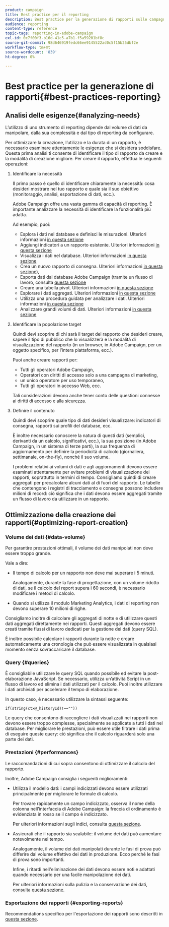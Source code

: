 ```yaml
---
product: campaign
title: Best practice per il reporting
description: Best practice per la generazione di rapporti sulle campagne
audience: reporting
content-type: reference
topic-tags: reporting-in-adobe-campaign
exl-id: 0c7f00f3-b16d-41c5-a7b1-f5a59201bf8c
source-git-commit: 98d646919fedc66ee9145522ad0c5f15b25dbf2e
workflow-type: tm+mt
source-wordcount: '839'
ht-degree: 0%

---
```


# Best practice per la generazione di rapporti{#best-practices-reporting}

## Analisi delle esigenze{#analyzing-needs}

L’utilizzo di uno strumento di reporting dipende dal volume di dati da manipolare, dalla sua complessità e dal tipo di reporting da configurare.

Per ottimizzare la creazione, l’utilizzo e la durata di un rapporto, è necessario esaminare attentamente le esigenze che si desidera soddisfare. Questa prima analisi ti consente di identificare il tipo di rapporto da creare e la modalità di creazione migliore. Per creare il rapporto, effettua le seguenti operazioni:

1. Identificare la necessità

   Il primo passo è quello di identificare chiaramente la necessità: cosa desideri mostrare nel tuo rapporto e quale sia il suo obiettivo (monitoraggio, analisi, esportazione di dati, ecc.).

   Adobe Campaign offre una vasta gamma di capacità di reporting. È importante analizzare la necessità di identificare la funzionalità più adatta.

   Ad esempio, puoi:

   * Esplora i dati nel database e definisci le misurazioni. Ulteriori informazioni [in questa sezione](../../reporting/using/about-cubes.md)
   * Aggiungi indicatori a un rapporto esistente. Ulteriori informazioni [in questa sezione](../../reporting/using/about-reports-creation-in-campaign.md)
   * Visualizza i dati nel database. Ulteriori informazioni [in questa sezione](../../reporting/using/about-descriptive-analysis.md)
   * Crea un nuovo rapporto di consegna. Ulteriori informazioni [in questa sezione](../../reporting/using/about-reports-creation-in-campaign.md)),
   * Esporta dati dal database Adobe Campaign (tramite un flusso di lavoro, consulta [questa sezione](../../workflow/using/about-workflows.md)
   * Creare una tabella pivot. Ulteriori informazioni [in questa sezione](../../reporting/using/creating-a-table.md#creating-a-breakdown-or-pivot-table)
   * Esplorare i dati aggregati. Ulteriori informazioni [in questa sezione](../../reporting/using/about-cubes.md)
   * Utilizza una procedura guidata per analizzare i dati. Ulteriori informazioni [in questa sezione](../../reporting/using/about-descriptive-analysis.md)
   * Analizzare grandi volumi di dati. Ulteriori informazioni [in questa sezione](../../reporting/using/about-reports-creation-in-campaign.md)

1. Identificare la popolazione target

   Quindi devi scoprire di chi sarà il target del rapporto che desideri creare, sapere il tipo di pubblico che lo visualizzerà e la modalità di visualizzazione del rapporto (in un browser, in Adobe Campaign, per un oggetto specifico, per l’intera piattaforma, ecc.).

   Puoi anche creare rapporti per:

   * Tutti gli operatori Adobe Campaign,
   * Operatori con diritti di accesso solo a una campagna di marketing,
   * un unico operatore per uso temporaneo,
   * Tutti gli operatori in accesso Web, ecc.

   Tali considerazioni devono anche tener conto delle questioni connesse ai diritti di accesso e alla sicurezza.

1. Definire il contenuto

   Quindi devi scoprire quale tipo di dati desideri visualizzare: indicatori di consegna, rapporti sui profili del database, ecc.

   È inoltre necessario conoscere la natura di questi dati (semplici, derivanti da un calcolo, significativi, ecc.), la sua posizione (in Adobe Campaign, in un sistema di terze parti), la sua frequenza di aggiornamento per definire la periodicità di calcolo (giornaliera, settimanale, on-the-fly), nonché il suo volume.

   I problemi relativi ai volumi di dati e agli aggiornamenti devono essere esaminati attentamente per evitare problemi di visualizzazione dei rapporti, soprattutto in termini di tempo. Consigliamo quindi di creare aggregati per precalcolare alcuni dati al di fuori del rapporto. Le tabelle che contengono i registri di tracciamento e consegna possono includere milioni di record: ciò significa che i dati devono essere aggregati tramite un flusso di lavoro da utilizzare in un rapporto.

## Ottimizzazione della creazione dei rapporti{#optimizing-report-creation}

### Volume dei dati {#data-volume}

Per garantire prestazioni ottimali, il volume dei dati manipolati non deve essere troppo grande.

Vale a dire:

* Il tempo di calcolo per un rapporto non deve mai superare i 5 minuti.

   Analogamente, durante la fase di progettazione, con un volume ridotto di dati, se il calcolo del report supera i 60 secondi, è necessario modificare i metodi di calcolo.

* Quando si utilizza il modulo Marketing Analytics, i dati di reporting non devono superare 10 milioni di righe.

Consigliamo inoltre di calcolare gli aggregati di notte e di utilizzare questi dati aggregati direttamente nei rapporti. Questi aggregati devono essere creati tramite flussi di lavoro dedicati per la gestione dei dati (query SQL).

È inoltre possibile calcolare i rapporti durante la notte e creare automaticamente una cronologia che può essere visualizzata in qualsiasi momento senza sovraccaricare il database.

### Query {#queries}

È consigliabile utilizzare le query SQL quando possibile ed evitare la post-elaborazione JavaScript. Se necessario, utilizza un’attività Script in un flusso di lavoro ed elimina i dati utilizzati per il calcolo. Puoi inoltre utilizzare i dati archiviati per accelerare il tempo di elaborazione.

In questo caso, è necessario utilizzare la sintassi seguente:

```
if(string(ctx@_historyId)!==""))
```

Le query che consentono di raccogliere i dati visualizzati nei rapporti non devono essere troppo complesse, specialmente se applicate a tutti i dati nel database. Per migliorare le prestazioni, può essere utile filtrare i dati prima di eseguire queste query: ciò significa che il calcolo riguarderà solo una parte dei dati.

### Prestazioni {#performances}

Le raccomandazioni di cui sopra consentono di ottimizzare il calcolo del rapporto.

Inoltre, Adobe Campaign consiglia i seguenti miglioramenti:

* Utilizza il modello dati: i campi indicizzati devono essere utilizzati principalmente per migliorare le formule di calcolo.

   Per trovare rapidamente un campo indicizzato, osserva il nome della colonna nell’interfaccia di Adobe Campaign: la freccia di ordinamento è evidenziata in rosso se il campo è indicizzato.

   Per ulteriori informazioni sugli indici, consulta [questa sezione](../../configuration/using/data-model-best-practices.md#indexes).

* Assicurati che il rapporto sia scalabile: il volume dei dati può aumentare notevolmente nel tempo.

   Analogamente, il volume dei dati manipolati durante le fasi di prova può differire dal volume effettivo dei dati in produzione. Ecco perché le fasi di prova sono importanti.

   Infine, i ritardi nell&#39;eliminazione dei dati devono essere noti e adattati quando necessario per una facile manipolazione dei dati.

   Per ulteriori informazioni sulla pulizia e la conservazione dei dati, consulta [questa sezione](../../configuration/using/data-model-best-practices.md#data-retention).

### Esportazione dei rapporti {#exporting-reports}

Recommendations specifico per l&#39;esportazione dei rapporti sono descritti in [questa sezione](../../reporting/using/actions-on-reports.md#exporting-a-report).
